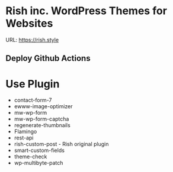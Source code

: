 # Rish inc. WordPress Themes for Websites

URL: https://rish.style

## Deploy Github Actions

# Use Plugin
- contact-form-7
- ewww-image-optimizer
- mw-wp-form
- mw-wp-form-captcha
- regenerate-thumbnails
- Flamingo
- rest-api
- rish-custom-post - Rish original plugin
- smart-custom-fields
- theme-check
- wp-multibyte-patch